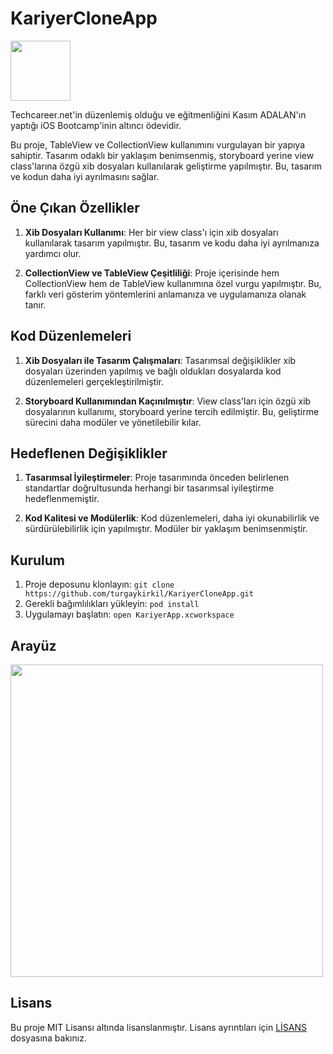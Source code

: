 # KariyerCloneApp

<img src="https://github.com/turgaykirkil/KariyerCloneApp/assets/58723436/56d71458-9c27-42ca-b3ea-459aac1933c8" width="96">

Techcareer.net'in düzenlemiş olduğu ve eğitmenliğini Kasım ADALAN'ın yaptığı iOS Bootcamp'inin altıncı ödevidir.

Bu proje, TableView ve CollectionView kullanımını vurgulayan bir yapıya sahiptir. Tasarım odaklı bir yaklaşım benimsenmiş, storyboard yerine view class'larına özgü xib dosyaları kullanılarak geliştirme yapılmıştır. Bu, tasarım ve kodun daha iyi ayrılmasını sağlar.

## Öne Çıkan Özellikler

1. **Xib Dosyaları Kullanımı**: Her bir view class'ı için xib dosyaları kullanılarak tasarım yapılmıştır. Bu, tasarım ve kodu daha iyi ayrılmanıza yardımcı olur.

2. **CollectionView ve TableView Çeşitliliği**: Proje içerisinde hem CollectionView hem de TableView kullanımına özel vurgu yapılmıştır. Bu, farklı veri gösterim yöntemlerini anlamanıza ve uygulamanıza olanak tanır.

## Kod Düzenlemeleri

1. **Xib Dosyaları ile Tasarım Çalışmaları**: Tasarımsal değişiklikler xib dosyaları üzerinden yapılmış ve bağlı oldukları dosyalarda kod düzenlemeleri gerçekleştirilmiştir.

2. **Storyboard Kullanımından Kaçınılmıştır**: View class'ları için özgü xib dosyalarının kullanımı, storyboard yerine tercih edilmiştir. Bu, geliştirme sürecini daha modüler ve yönetilebilir kılar.

## Hedeflenen Değişiklikler

1. **Tasarımsal İyileştirmeler**: Proje tasarımında önceden belirlenen standartlar doğrultusunda herhangi bir tasarımsal iyileştirme hedeflenmemiştir.

2. **Kod Kalitesi ve Modülerlik**: Kod düzenlemeleri, daha iyi okunabilirlik ve sürdürülebilirlik için yapılmıştır. Modüler bir yaklaşım benimsenmiştir.
## Kurulum

1. Proje deposunu klonlayın: `git clone https://github.com/turgaykirkil/KariyerCloneApp.git`
2. Gerekli bağımlılıkları yükleyin: `pod install`
3. Uygulamayı başlatın: `open KariyerApp.xcworkspace`

## Arayüz

<img src="https://github.com/turgaykirkil/KariyerCloneApp/assets/58723436/0880cbed-968b-4633-8c80-6e1c4698ec37" width="500">

## Lisans

Bu proje MIT Lisansı altında lisanslanmıştır. Lisans ayrıntıları için [LİSANS](LICENSE) dosyasına bakınız.
